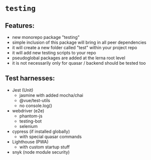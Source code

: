 # `testing`

## Features:
- new monorepo package "testing"
- simple inclusion of this package will bring in all peer dependencies
- it will create a new folder called "test" within your project repo 
- it will add new testing scripts to your repo
- pseudoglobal packages are added at the lerna root level 
- it is not necessarily only for quasar / backend should be tested too

## Test harnesses:
- Jest (Unit)
    - jasmine with added mocha/chai
    - @vue/test-utils
    - no console.log()
- webdriver (e2e)
    - phantom-js
    - testing-bot
    - selenium
- cypress (if installed globally)
    - with special quasar commands
- Lighthouse (PWA)
    - with custom startup stuff
- snyk (node module security)
